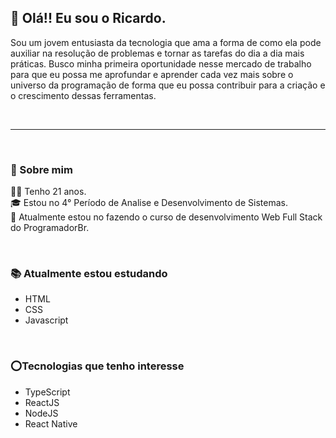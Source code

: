 ## :wave: Olá!! Eu sou o Ricardo.

Sou um jovem entusiasta da tecnologia que ama a forma de como ela pode auxiliar na resolução de problemas e tornar as tarefas do dia a dia mais práticas. Busco minha primeira oportunidade nesse mercado de trabalho para que eu possa me aprofundar e aprender cada vez mais sobre o universo da programação de forma que eu possa contribuir para a criação e o crescimento dessas ferramentas. 

<br><hr><br>

### :hugs: Sobre mim 


🙍‍♂️ Tenho 21 anos. <br>
:mortar_board: Estou no 4° Período de Analise e Desenvolvimento de Sistemas. <br>
:closed_book: Atualmente estou no fazendo o curso de desenvolvimento Web Full Stack do ProgramadorBr.

<br>

### 📚 Atualmente estou estudando 
- HTML
- CSS
- Javascript

<br>

### :o:Tecnologias que tenho interesse 
- TypeScript
- ReactJS
- NodeJS
- React Native


